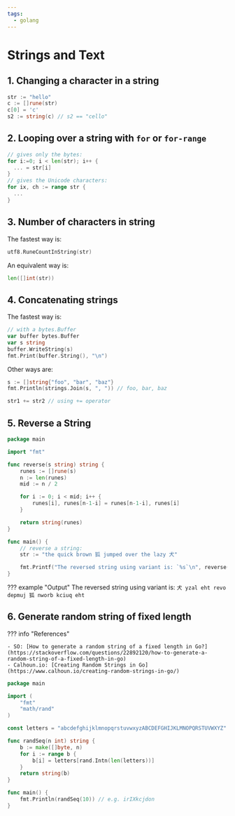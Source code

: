 ```yaml
---
tags:
  - golang
---
```


# Strings and Text

## 1. Changing a character in a string

```go
str := "hello"
c := []rune(str)
c[0] = 'c'
s2 := string(c) // s2 == "cello"
```

## 2. Looping over a string with `for` or `for-range`

```go
// gives only the bytes:
for i:=0; i < len(str); i++ {
  ... = str[i]
}
// gives the Unicode characters:
for ix, ch := range str {
  ...
}
```

## 3. Number of characters in string

The fastest way is:

```go
utf8.RuneCountInString(str)
```

An equivalent way is:

```go
len([]int(str))
```

## 4. Concatenating strings

The fastest way is:

```go
// with a bytes.Buffer
var buffer bytes.Buffer
var s string
buffer.WriteString(s)
fmt.Print(buffer.String(), "\n")
```

Other ways are:

```go
s := []string{"foo", "bar", "baz"}
fmt.Println(strings.Join(s, ", ")) // foo, bar, baz

str1 += str2 // using += operator
```

## 5. Reverse a String

```go
package main

import "fmt"

func reverse(s string) string {
	runes := []rune(s)
	n := len(runes)
	mid := n / 2

	for i := 0; i < mid; i++ {
		runes[i], runes[n-1-i] = runes[n-1-i], runes[i]
	}

	return string(runes)
}

func main() {
	// reverse a string:
	str := "the quick brown 狐 jumped over the lazy 犬"

	fmt.Printf("The reversed string using variant is: `%s`\n", reverse(str))
}
```

??? example "Output"
    The reversed string using variant is: `犬 yzal eht revo depmuj 狐 nworb kciuq eht`

## 6. Generate random string of fixed length

??? info "References"

    - SO: [How to generate a random string of a fixed length in Go?](https://stackoverflow.com/questions/22892120/how-to-generate-a-random-string-of-a-fixed-length-in-go)
    - Calhoun.io: [Creating Random Strings in Go](https://www.calhoun.io/creating-random-strings-in-go/)

```go
package main

import (
	"fmt"
	"math/rand"
)

const letters = "abcdefghijklmnopqrstuvwxyzABCDEFGHIJKLMNOPQRSTUVWXYZ"

func randSeq(n int) string {
	b := make([]byte, n)
	for i := range b {
		b[i] = letters[rand.Intn(len(letters))]
	}
	return string(b)
}

func main() {
	fmt.Println(randSeq(10)) // e.g. irIXkcjdon
}
```